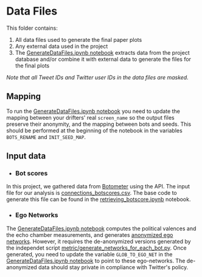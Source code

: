 # Data Files

This folder contains:

1. All data files used to generate the final paper plots
1. Any external data used in the project
1. The [GenerateDataFiles.ipynb notebook](GenerateDataFiles.ipynb) extracts data from the project database and/or combine it with external data to generate the files for the final plots

*Note that all Tweet IDs and Twitter user IDs in the data files are masked.*

## Mapping

To run the [GenerateDataFiles.ipynb notebook](GenerateDataFiles.ipynb) you need to update the mapping between your drifters' real `screen_name` so the output files preserve their anonymity, and the mapping between bots and seeds. This should be performed at the beginning of the notebook in the variables `BOTS_RENAME` and `INIT_SEED_MAP`.

## Input data

+ ### Bot scores

In this project, we gathered data from [Botometer](https://botometer.iuni.iu.edu/) using the API. The input file for our analysis is [connections_botscores.csv](connections_botscores.csv). The base code to generate this file can be found in the [retrieving_botscore.ipynb](retrieving_botscore.ipynb) notebook.

+ ### Ego Networks

The [GenerateDataFiles.ipynb notebook](GenerateDataFiles.ipynb) computes the political valences and the echo chamber measurements, and generates [anonymized ego networks](/data/ego_networks/). However, it requires the de-anonymized versions generated by the independet script [metric/generate_networks_for_each_bot.py](/metric/generate_networks_for_each_bot.py). Once generated, you need to update the variable `GLOB_TO_EGO_NET` in the [GenerateDataFiles.ipynb notebook](GenerateDataFiles.ipynb) to point to these ego-networks. The de-anonymized data should stay private in compliance with Twitter's policy.
